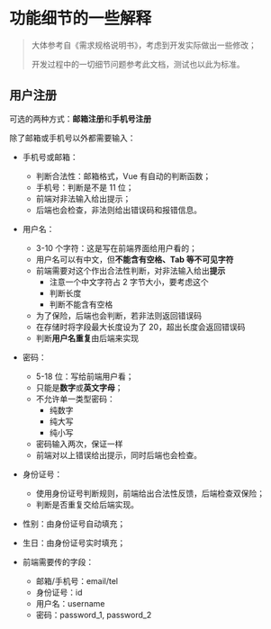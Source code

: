 # 功能细节的一些解释

> 大体参考自《需求规格说明书》，考虑到开发实际做出一些修改；
>
> 开发过程中的一切细节问题参考此文档，测试也以此为标准。

## 用户注册

可选的两种方式：**邮箱注册**和**手机号注册**

除了邮箱或手机号以外都需要输入：

- 手机号或邮箱：
  - 判断合法性：邮箱格式，Vue 有自动的判断函数；
  - 手机号：判断是不是 11 位；
  - 前端对非法输入给出提示；
  - 后端也会检查，非法则给出错误码和报错信息。

- 用户名：
  - 3-10 个字符：这是写在前端界面给用户看的；
  - 用户名可以有中文，但**不能含有空格、Tab 等不可见字符**
  - 前端需要对这个作出合法性判断，对非法输入给出**提示**
    - 注意一个中文字符占 2 字节大小，要考虑这个
    - 判断长度
    - 判断不能含有空格
  - 为了保险，后端也会判断，若非法则返回错误码
  - 在存储时将字段最大长度设为了 20，超出长度会返回错误码
  - 判断**用户名重复**由后端来实现
- 密码：
  - 5-18 位：写给前端用户看；
  - 只能是**数字**或**英文字母**；
  - 不允许单一类型密码：
    - 纯数字
    - 纯大写
    - 纯小写
  - 密码输入两次，保证一样
  - 前端对以上错误给出提示，同时后端也会检查。
- 身份证号：
  - 使用身份证号判断规则，前端给出合法性反馈，后端检查双保险；
  - 判断是否重复交给后端实现。
- 性别：由身份证号自动填充；
- 生日：由身份证号实时填充；
- 前端需要传的字段：
  - 邮箱/手机号：email/tel
  - 身份证号：id
  - 用户名：username
  - 密码：password_1, password_2
